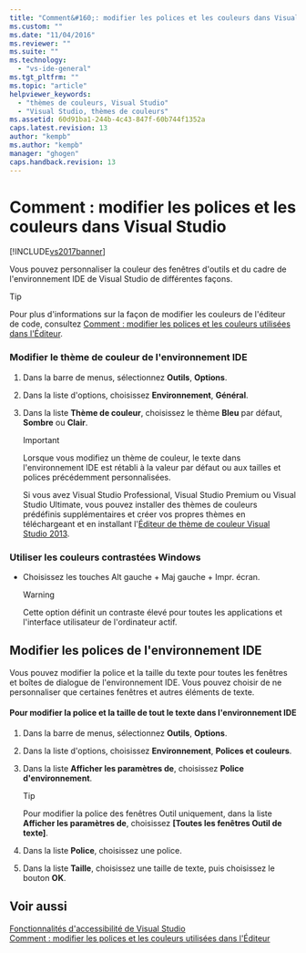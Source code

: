 ```yaml
---
title: "Comment&#160;: modifier les polices et les couleurs dans Visual Studio | Microsoft Docs"
ms.custom: ""
ms.date: "11/04/2016"
ms.reviewer: ""
ms.suite: ""
ms.technology: 
  - "vs-ide-general"
ms.tgt_pltfrm: ""
ms.topic: "article"
helpviewer_keywords: 
  - "thèmes de couleurs, Visual Studio"
  - "Visual Studio, thèmes de couleurs"
ms.assetid: 60d91ba1-244b-4c43-847f-60b744f1352a
caps.latest.revision: 13
author: "kempb"
ms.author: "kempb"
manager: "ghogen"
caps.handback.revision: 13
---
```

# Comment&#160;: modifier les polices et les couleurs dans Visual Studio
[!INCLUDE[vs2017banner](../code-quality/includes/vs2017banner.md)]

Vous pouvez personnaliser la couleur des fenêtres d'outils et du cadre de l'environnement IDE de Visual Studio de différentes façons.  
  
> [!TIP]
>  Pour plus d'informations sur la façon de modifier les couleurs de l'éditeur de code, consultez [Comment : modifier les polices et les couleurs utilisées dans l'Éditeur](../Topic/How%20to:%20Change%20Fonts%20and%20Colors%20in%20the%20Editor.md).  
  
### Modifier le thème de couleur de l'environnement IDE  
  
1.  Dans la barre de menus, sélectionnez **Outils**, **Options**.  
  
2.  Dans la liste d'options, choisissez **Environnement**, **Général**.  
  
3.  Dans la liste **Thème de couleur**, choisissez le thème **Bleu** par défaut, **Sombre** ou **Clair**.  
  
    > [!IMPORTANT]
    >  Lorsque vous modifiez un thème de couleur, le texte dans l'environnement IDE est rétabli à la valeur par défaut ou aux tailles et polices précédemment personnalisées.  
    >   
    >  Si vous avez Visual Studio Professional, Visual Studio Premium ou Visual Studio Ultimate, vous pouvez installer des thèmes de couleurs prédéfinis supplémentaires et créer vos propres thèmes en téléchargeant et en installant l'[Éditeur de thème de couleur Visual Studio 2013](http://visualstudiogallery.msdn.microsoft.com/9e08e5d3-6eb4-4e73-a045-6ea2a5cbdabe).  
  
### Utiliser les couleurs contrastées Windows  
  
-   Choisissez les touches Alt gauche \+ Maj gauche \+ Impr. écran.  
  
    > [!WARNING]
    >  Cette option définit un contraste élevé pour toutes les applications et l'interface utilisateur de l'ordinateur actif.  
  
## Modifier les polices de l'environnement IDE  
 Vous pouvez modifier la police et la taille du texte pour toutes les fenêtres et boîtes de dialogue de l'environnement IDE.  Vous pouvez choisir de ne personnaliser que certaines fenêtres et autres éléments de texte.  
  
#### Pour modifier la police et la taille de tout le texte dans l'environnement IDE  
  
1.  Dans la barre de menus, sélectionnez **Outils**, **Options**.  
  
2.  Dans la liste d'options, choisissez **Environnement**, **Polices et couleurs**.  
  
3.  Dans la liste **Afficher les paramètres de**, choisissez **Police d'environnement**.  
  
    > [!TIP]
    >  Pour modifier la police des fenêtres Outil uniquement, dans la liste **Afficher les paramètres de**, choisissez **\[Toutes les fenêtres Outil de texte\]**.  
  
4.  Dans la liste **Police**, choisissez une police.  
  
5.  Dans la liste **Taille**, choisissez une taille de texte, puis choisissez le bouton **OK**.  
  
## Voir aussi  
 [Fonctionnalités d'accessibilité de Visual Studio](../ide/reference/accessibility-features-of-visual-studio.md)   
 [Comment : modifier les polices et les couleurs utilisées dans l'Éditeur](../Topic/How%20to:%20Change%20Fonts%20and%20Colors%20in%20the%20Editor.md)